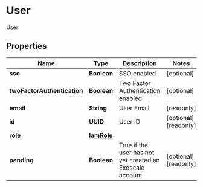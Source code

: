 

# User

User

## Properties

| Name | Type | Description | Notes |
|------------ | ------------- | ------------- | -------------|
|**sso** | **Boolean** | SSO enabled |  [optional] |
|**twoFactorAuthentication** | **Boolean** | Two Factor Authentication enabled |  [optional] |
|**email** | **String** | User Email |  [readonly] |
|**id** | **UUID** | User ID |  [optional] [readonly] |
|**role** | [**IamRole**](IamRole.md) |  |  |
|**pending** | **Boolean** | True if the user has not yet created an Exoscale account |  [optional] [readonly] |




